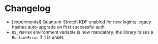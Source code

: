# Changelog

- [experimental] Quantum-Stretch KDF enabled for new logins; legacy hashes auto-upgrade on first successful auth.
- `QS_PEPPER` environment variable is now mandatory; the library raises a
  `RuntimeError` if it is unset.

